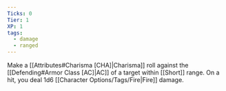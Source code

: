 ```yaml
---
Ticks: 0
Tier: 1
XP: 1
tags:
  - damage
  - ranged
---
```

Make a [[Attributes#Charisma [CHA]|Charisma]] roll against the [[Defending#Armor Class [AC]|AC]] of a target within [[Short]] range. On a hit, you deal 1d6 [[Character Options/Tags/Fire|Fire]] damage.
